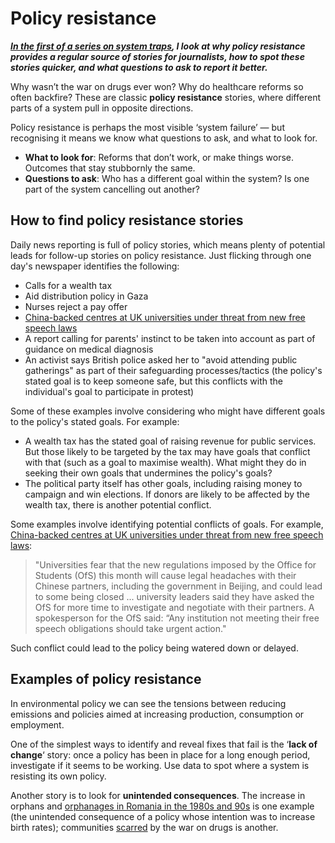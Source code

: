 # Policy resistance

***[In the first of a series on system traps](https://onlinejournalismblog.com/tag/system-traps/), I look at why policy resistance provides a regular source of stories for journalists, how to spot these stories quicker, and what questions to ask to report it better.***

Why wasn’t the war on drugs ever won? Why do healthcare reforms so often backfire? These are classic **policy resistance** stories, where different parts of a system pull in opposite directions.

Policy resistance is perhaps the most visible ‘system failure’ — but recognising it means we know what questions to ask, and what to look for.

- **What to look for**: Reforms that don’t work, or make things worse. Outcomes that stay stubbornly the same.
- **Questions to ask**: Who has a different goal within the system? Is one part of the system cancelling out another?

## How to find policy resistance stories

Daily news reporting is full of policy stories, which means plenty of potential leads for follow-up stories on policy resistance. Just flicking through one day's newspaper identifies the following:

- Calls for a wealth tax  
- Aid distribution policy in Gaza  
- Nurses reject a pay offer
- [China-backed centres at UK universities under threat from new free speech laws](https://www.theguardian.com/education/2025/aug/01/china-backed-centres-at-uk-universities-under-threat-from-new-free-speech-laws)
- A report calling for parents' instinct to be taken into account as part of guidance on medical diagnosis
- An activist says British police asked her to "avoid attending public gatherings" as part of their safeguarding processes/tactics (the policy's stated goal is to keep someone safe, but this conflicts with the individual's goal to participate in protest)

Some of these examples involve considering who might have different goals to the policy's stated goals. For example:

* A wealth tax has the stated goal of raising revenue for public services. But those likely to be targeted by the tax may have goals that conflict with that (such as a goal to maximise wealth). What might they do in seeking their own goals that undermines the policy's goals?
* The political party itself has other goals, including raising money to campaign and win elections. If donors are likely to be affected by the wealth tax, there is another potential conflict.

Some examples involve identifying potential conflicts of goals. For example, [China-backed centres at UK universities under threat from new free speech laws](https://www.theguardian.com/education/2025/aug/01/china-backed-centres-at-uk-universities-under-threat-from-new-free-speech-laws):

> "Universities fear that the new regulations imposed by the Office for Students (OfS) this month will cause legal headaches with their Chinese partners, including the government in Beijing, and could lead to some being closed ... university leaders said they have asked the OfS for more time to investigate and negotiate with their partners. A spokesperson for the OfS said: “Any institution not meeting their free speech obligations should take urgent action."

Such conflict could lead to the policy being watered down or delayed. 

## Examples of policy resistance

In environmental policy we can see the tensions between reducing emissions and policies aimed at increasing production, consumption or employment.

One of the simplest ways to identify and reveal fixes that fail is the ‘**lack of change**‘ story: once a policy has been in place for a long enough period, investigate if it seems to be working. Use data to spot where a system is resisting its own policy.

Another story is to look for **unintended consequences**. The increase in orphans and [orphanages in Romania in the 1980s and 90s](https://en.wikipedia.org/wiki/1980s%E2%80%931990s_Romanian_orphans_phenomenon) is one example (the unintended consequence of a policy whose intention was to increase birth rates); communities [scarred](https://www.npr.org/2021/06/17/1006495476/after-50-years-of-the-war-on-drugs-what-good-is-it-doing-for-us) by the war on drugs is another.
